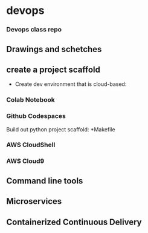 # devops
### Devops class repo


## Drawings and schetches

## create a project scaffold
* Create dev environment that is cloud-based:
### Colab Notebook
### Github Codespaces
Build out python project scaffold:
*Makefile



### AWS CloudShell
### AWS Cloud9
 

## Command line tools

## Microservices

## Containerized Continuous Delivery
